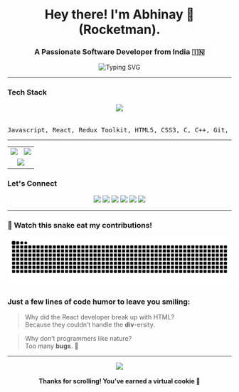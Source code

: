 <h1 align="center">Hey there! I'm Abhinay 🚀 (Rocketman).</h1>
<h3 align="center">A Passionate Software Developer from India 🇮🇳</h3>

<p align="center">
  <img src="https://readme-typing-svg.herokuapp.com?font=Fira+Code&pause=400&center=true&vCenter=true&width=435&lines=Frontend+Fanatic+👨‍💻;Code.+Pray.+Repeat.+✝️;React-ing+to+Everything+⚛️;Debugger+by+day%2C+Dreamer+by+night+🌙" alt="Typing SVG" />
</p>

---
###  Tech Stack

<div align="center">
  <img src="https://skillicons.dev/icons?i=js,react,redux,html,css,c,cpp,git,github,tailwind,vercel,ts" />
  <br/><br/>
  <pre>Javascript, React, Redux Toolkit, HTML5, CSS3, C, C++, Git, Github, Tailwind, Vercel, Typescript</pre>
</div>

---

<div align="center">
  <table>
    <tr>
      <td>
        <img src="https://github-readme-stats.vercel.app/api?username=RocketMan05-2002&show_icons=true&theme=tokyonight&include_all_commits=true&count_private=true" height="170" />
      </td>
      <td>
        <img src="https://streak-stats.demolab.com?user=RocketMan05-2002&locale=en&mode=daily&theme=dracula&hide_border=false&border_radius=5" height="170" />
      </td>
    </tr>
    <tr>
      <td colspan="2" align="center">
        <img src="https://github-readme-stats.vercel.app/api/top-langs/?username=RocketMan05-2002&layout=compact&theme=tokyonight" height="170" />
      </td>
    </tr>
  </table>
</div>

### Let's Connect

<p align="center">
  <a href="#"><img src="https://img.shields.io/badge/Youtube-%23FF0000.svg?style=for-the-badge&logo=youtube&logoColor=white" /></a>
  <a href="https://www.instagram.com/abhinay_shambharkar/"><img src="https://img.shields.io/badge/Instagram-%23E4405F.svg?style=for-the-badge&logo=instagram&logoColor=white" /></a>
  <a href="#"><img src="https://img.shields.io/badge/Twitch-%239146FF.svg?style=for-the-badge&logo=twitch&logoColor=white" /></a>
  <a href="https://discordapp.com/users/700730436640571442"><img src="https://img.shields.io/badge/Discord-%237289DA.svg?style=for-the-badge&logo=discord&logoColor=white" /></a>
  <a href="#"><img src="https://img.shields.io/badge/Gmail-%23D14836.svg?style=for-the-badge&logo=gmail&logoColor=white" /></a>
  <a href="https://www.linkedin.com/in/abhinay-shambharkar-813666193/"><img src="https://img.shields.io/badge/LinkedIn-%230077B5.svg?style=for-the-badge&logo=linkedin&logoColor=white" /></a>
</p>

---

### 🐍 Watch this snake eat my contributions!

<p align="center">
  <img src="https://raw.githubusercontent.com/RocketMan05-2002/RocketMan05-2002/output/snake.svg" alt="snake gif" />
</p>

### Just a few lines of code humor to leave you smiling:

> Why did the React developer break up with HTML?  
> Because they couldn’t handle the **div**-ersity.

> Why don’t programmers like nature?  
> Too many **bugs**. 🐛

---

<div align="center">
  <img src="https://media.giphy.com/media/26gssIytJvy1b1THO/giphy.gif" height="200" />
  <p><strong>Thanks for scrolling! You’ve earned a virtual cookie 🍪</strong></p>
</div>
